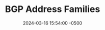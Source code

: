 ---
title: BGP Address Families
date: 2024-03-16 15:54:00 -0500
categories: [CCNP,BGP]
tags: [bgp]     # TAG names should always be lowercase
---